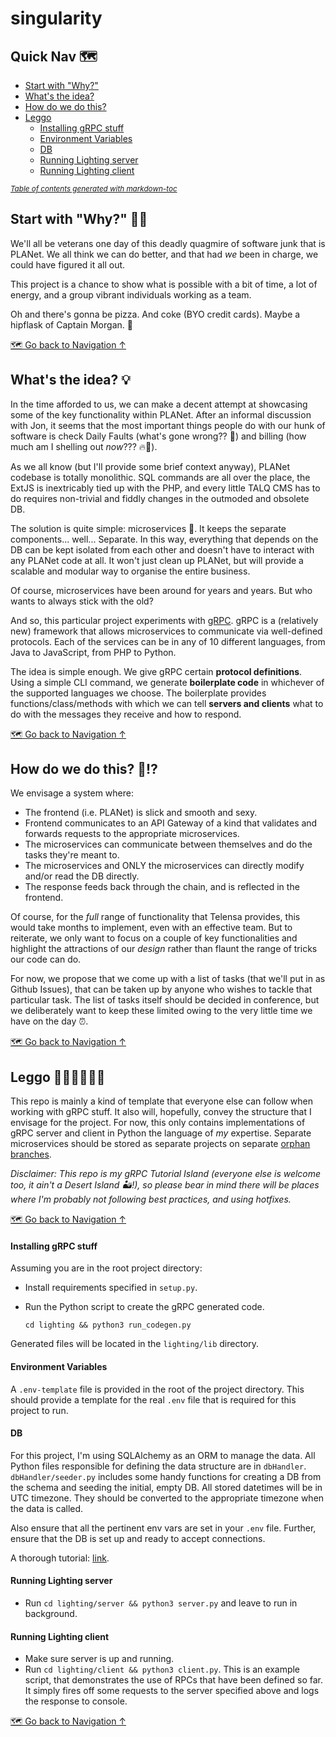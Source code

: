 # singularity

<a name="nav"></a>
## Quick Nav 🗺
- [Start with "Why?"‍](#why)
- [What's the idea?](#what)
- [How do we do this?](#how)
- [Leggo️](#leggo)
    + [Installing gRPC stuff](#installing-grpc-stuff)
    + [Environment Variables](#environment-variables)
    + [DB](#db)
    + [Running Lighting server](#running-lighting-server)
    + [Running Lighting client](#running-lighting-client)

<small><i><a href='http://ecotrust-canada.github.io/markdown-toc/'>Table of contents generated with markdown-toc</a></i></small>

<a name="why"></a>
## Start with "Why?" 🤷🏽‍

We'll all be veterans one day of this deadly quagmire of software junk that is PLANet. We all think we can do better, and that had _we_ been in charge, we could have figured it all out.

This project is a chance to show what is possible with a bit of time, a lot of energy, and a group vibrant individuals working as a team. 

Oh and there's gonna be pizza. And coke (BYO credit cards). Maybe a hipflask of Captain Morgan. 👀

[🗺 Go back to Navigation &uarr;‍](#nav)

<a name="what"></a>
## What's the idea? 💡
In the time afforded to us, we can make a decent attempt at showcasing some of the key functionality within PLANet. After an informal discussion with Jon, it seems that the most important things people do with our hunk of software is check Daily Faults (what's gone wrong?? 🤢) and billing (how much am I shelling out _now_??? 🔥💸). 

As we all know (but I'll provide some brief context anyway), PLANet codebase is totally monolithic. SQL commands are all over the place, the ExtJS is inextricably tied up with the PHP, and every little TALQ CMS has to do requires non-trivial and fiddly changes in the outmoded and obsolete DB.
 
The solution is quite simple: microservices 🎉. It keeps the separate components... well... Separate. In this way, everything that depends on the DB can be kept isolated from each other and doesn't have to interact with any PLANet code at all. It won't just clean up PLANet, but will provide a scalable and modular way to organise the entire business. 

Of course, microservices have been around for years and years. But who wants to always stick with the old? 

And so, this particular project experiments with [gRPC](https://grpc.io). gRPC is a (relatively new) framework that allows microservices to communicate via well-defined protocols. Each of the services can be in any of 10 different languages, from Java to JavaScript, from PHP to Python. 

The idea is simple enough. We give gRPC certain **protocol definitions**. Using a simple CLI command, we generate **boilerplate code** in whichever of the supported languages we choose. The boilerplate provides functions/class/methods with which we can tell **servers and clients** what to do with the messages they receive and how to respond.

[🗺 Go back to Navigation &uarr;‍](#nav)

<a name="how"></a>
## How do we do this? 🧐⁉️
We envisage a system where:
* The frontend (i.e. PLANet) is slick and smooth and sexy.
* Frontend communicates to an API Gateway of a kind that validates and forwards requests to the appropriate microservices.
* The microservices can communicate between themselves and do the tasks they're meant to.
* The microservices and ONLY the microservices can directly modify and/or read the DB directly.
* The response feeds back through the chain, and is reflected in the frontend.

Of course, for the _full_ range of functionality that Telensa provides, this would take months to implement, even with an effective team. But to reiterate, we only want to focus on a couple of key functionalities and highlight the attractions of our _design_ rather than flaunt the range of tricks our code can do.

For now, we propose that we come up with a list of tasks (that we'll put in as Github Issues), that can be taken up by anyone who wishes to tackle that particular task. The list of tasks itself should be decided in conference, but we deliberately want to keep these limited owing to the very little time we have on the day ⏰.

[🗺 Go back to Navigation &uarr;‍](#nav)

<a name="leggo"></a>
## Leggo 🏃🏽‍♂️🏃🏽‍♀️
This repo is mainly a kind of template that everyone else can follow when working with gRPC stuff. It also will, hopefully, convey the structure that I envisage for the project. For now, this only contains implementations of gRPC server and client in Python the language of _my_ expertise. Separate microservices should be stored as separate projects on separate [orphan branches](https://stackoverflow.com/questions/14679614/whats-the-best-practice-for-putting-multiple-projects-in-a-git-repository).

_Disclaimer: This repo is my gRPC Tutorial Island (everyone else is welcome too, it ain't a Desert Island 🏜!), so please bear in mind there will be places where I'm probably not following best practices, and using hotfixes._

[🗺 Go back to Navigation &uarr;‍](#nav)

<a name="installing-grpc-stuff"></a>
#### Installing gRPC stuff
Assuming you are in the root project directory:

* Install requirements specified in `setup.py`.

* Run the Python script to create the gRPC generated code.

    ```
    cd lighting && python3 run_codegen.py
    ```
    
Generated files will be located in the `lighting/lib` directory.
  
<a name="environment-variables"></a>
#### Environment Variables
A `.env-template` file is provided in the root of the project directory. This should provide a template for the real `.env` file that is required for this project to run.

<a name="db"></a>
#### DB
For this project, I'm using SQLAlchemy as an ORM to manage the data. All Python files responsible for defining the data structure are in `dbHandler`. `dbHandler/seeder.py` includes some handy functions for creating a DB from the schema and seeding the initial, empty DB. All stored datetimes will be in UTC timezone. They should be converted to the appropriate timezone when the data is called.

Also ensure that all the pertinent env vars are set in your `.env` file. Further, ensure that the DB is set up and ready to accept connections.

A thorough tutorial: [link](https://auth0.com/blog/sqlalchemy-orm-tutorial-for-python-developers).

<a name="running-lighting-server"></a>
#### Running Lighting server
* Run `cd lighting/server && python3 server.py` and leave to run in background.

<a name="running-lighting-client"></a>
#### Running Lighting client
* Make sure server is up and running.
* Run `cd lighting/client && python3 client.py`. This is an example script, that demonstrates the use of RPCs that have been defined so far. It simply fires off some requests to the server specified above and logs the response to console.

[🗺 Go back to Navigation &uarr;‍](#nav)